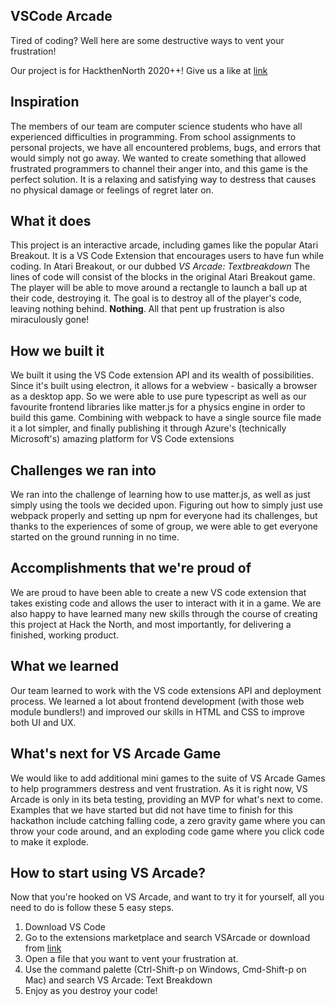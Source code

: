 ## VSCode Arcade

Tired of coding? Well here are some destructive ways to vent your frustration!

Our project is for HackthenNorth 2020++! Give us a like at [link](https://hackthenorth2020.devpost.com/)

## Inspiration
The members of our team are computer science students who have all experienced difficulties in programming. From school assignments to personal projects, we have all encountered problems, bugs, and errors that would simply not go away. We wanted to create something that allowed frustrated programmers to channel their anger into, and this game is the perfect solution. It is a relaxing and satisfying way to destress that causes no physical damage or feelings of regret later on.
## What it does
This project is an interactive arcade, including games like the popular Atari Breakout. It is a VS Code Extension that encourages users to have fun while coding. In Atari Breakout, or our dubbed _VS Arcade: Textbreakdown_ The lines of code will consist of the blocks in the original Atari Breakout game. The player will be able to move around a rectangle to launch a ball up at their code, destroying it. The goal is to destroy all of the player's code, leaving nothing behind. **Nothing**. All that pent up frustration is also miraculously gone!
## How we built it
We built it using the VS Code extension API and its wealth of possibilities. Since it's built using electron, it allows for a webview - basically a browser as a desktop app. So we were able to use pure typescript as well as our favourite frontend libraries like matter.js for a physics engine in order to build this game. Combining with webpack to have a single source file made it a lot simpler, and finally publishing it through Azure's (technically Microsoft's) amazing platform for VS Code extensions
## Challenges we ran into
We ran into the challenge of learning how to use matter.js, as well as just simply using the tools we decided upon. Figuring out how to simply just use webpack properly and setting up npm for everyone had its challenges, but thanks to the experiences of some of group, we were able to get everyone started on the ground running in no time.
## Accomplishments that we're proud of
We are proud to have been able to create a new VS code extension that takes existing code and allows the user to interact with it in a game. We are also happy to have learned many new skills through the course of creating this project at Hack the North, and most importantly, for delivering a finished, working product.
## What we learned
Our team learned to work with the VS code extensions API and deployment process. We learned a lot about frontend development (with those web module bundlers!) and improved our skills in HTML and CSS to improve both UI and UX.
## What's next for VS Arcade Game
We would like to add additional mini games to the suite of VS Arcade Games to help programmers destress and vent frustration. As it is right now, VS Arcade is only in its beta testing, providing an MVP for what's next to come. Examples that we have started but did not have time to finish for this hackathon include catching falling code, a zero gravity game where you can throw your code around, and an exploding code game where you click code to make it explode.
## **How to start using VS Arcade?**
Now that you're hooked on VS Arcade, and want to try it for yourself, all you need to do is follow these 5 easy steps.
1. Download VS Code
2. Go to the extensions marketplace and search VSArcade or download from [link](https://marketplace.visualstudio.com/items?itemName=Eric-Huang.vsarcade)
3. Open a file that you want to vent your frustration at.
4. Use the command palette (Ctrl-Shift-p on Windows, Cmd-Shift-p on Mac) and search VS Arcade: Text Breakdown
5. Enjoy as you destroy your code!
